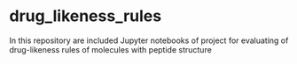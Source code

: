 # drug_likeness_rules
In this repository are included Jupyter notebooks of project for evaluating of drug-likeness rules of molecules with peptide structure
